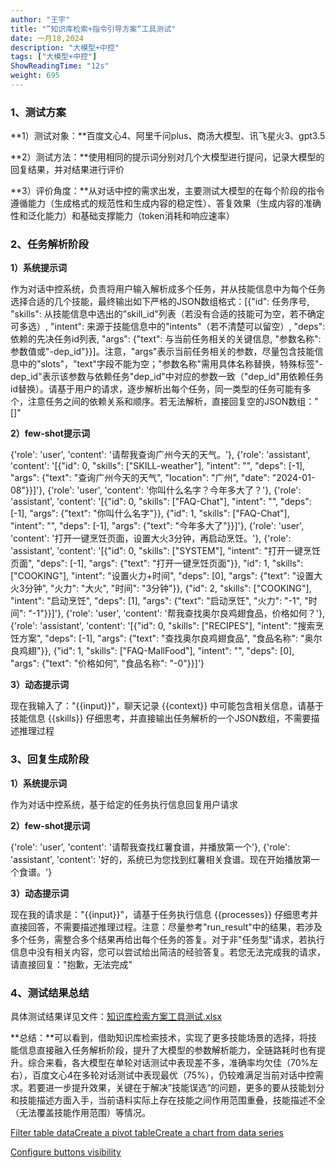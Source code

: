 ```yaml
---
author: "王宇"
title: "”知识库检索+指令引导方案“工具测试"
date: 一月18,2024
description: "大模型+中控"
tags: ["大模型+中控"]
ShowReadingTime: "12s"
weight: 695
---
```

### 1、测试方案

**1）测试对象：**百度文心4、阿里千问plus、商汤大模型、讯飞星火3、gpt3.5

**2）测试方法：**使用相同的提示词分别对几个大模型进行提问，记录大模型的回复结果，并对结果进行评价

**3）评价角度：**从对话中控的需求出发，主要测试大模型的在每个阶段的指令遵循能力（生成格式的规范性和生成内容的稳定性）、答复效果（生成内容的准确性和泛化能力）和基础支撑能力（token消耗和响应速率）

### 2、任务解析阶段

**1）系统提示词**

作为对话中控系统，负责将用户输入解析成多个任务，并从技能信息中为每个任务选择合适的几个技能，最终输出如下严格的JSON数组格式：\[{"id": 任务序号, "skills": 从技能信息中选出的"skill\_id"列表（若没有合适的技能可为空，若不确定可多选）, "intent": 来源于技能信息中的"intents"（若不清楚可以留空）, "deps": 依赖的先决任务id列表, "args": {"text": 与当前任务相关的关键信息, "参数名称": 参数值或"<GENERATED>-dep\_id"}}\]。注意，"args"表示当前任务相关的参数，尽量包含技能信息中的"slots"，"text"字段不能为空；"参数名称"需用具体名称替换，特殊标签"<GENERATED>-dep\_id"表示该参数与依赖任务"dep\_id"中对应的参数一致（"dep\_id"用依赖任务id替换）。请基于用户的请求，逐步解析出每个任务，同一类型的任务可能有多个，注意任务之间的依赖关系和顺序。若无法解析，直接回复空的JSON数组："\[\]"

**2）few-shot提示词**

{'role': 'user', 'content': '请帮我查询广州今天的天气。'}, {'role': 'assistant', 'content': '\[{"id": 0, "skills": \["SKILL-weather"\], "intent": "", "deps": \[-1\], "args": {"text": "查询广州今天的天气", "location": "广州", "date": "2024-01-08"}}\]'}, {'role': 'user', 'content': '你叫什么名字？今年多大了？'}, {'role': 'assistant', 'content': '\[{"id": 0, "skills": \["FAQ-Chat"\], "intent": "", "deps": \[-1\], "args": {"text": "你叫什么名字"}}, {"id": 1, "skills": \["FAQ-Chat"\], "intent": "", "deps": \[-1\], "args": {"text": "今年多大了"}}\]'}, {'role': 'user', 'content': '打开一键烹饪页面，设置大火3分钟，再启动烹饪。'}, {'role': 'assistant', 'content': '\[{"id": 0, "skills": \["SYSTEM"\], "intent": "打开一键烹饪页面", "deps": \[-1\], "args": {"text": "打开一键烹饪页面"}}, "id": 1, "skills": \["COOKING"\], "intent": "设置火力+时间", "deps": \[0\], "args": {"text": "设置大火3分钟", "火力": "大火", "时间": "3分钟"}}, {"id": 2, "skills": \["COOKING"\], "intent": "启动烹饪", "deps": \[1\], "args": {"text": "启动烹饪", "火力": "<GENERATED>-1", "时间": "<GENERATED>-1"}}\]'}, {'role': 'user', 'content': '帮我查找奥尔良鸡翅食品，价格如何？'}, {'role': 'assistant', 'content': '\[{"id": 0, "skills": \["RECIPES"\], "intent": "搜索烹饪方案", "deps": \[-1\], "args": {"text": "查找奥尔良鸡翅食品", "食品名称": "奥尔良鸡翅"}}, {"id": 1, "skills": \["FAQ-MallFood"\], "intent": "", "deps": \[0\], "args": {"text": "价格如何", "食品名称": "<GENERATED>-0"}}\]'}

**3）动态提示词**

现在我输入了："{{input}}"，聊天记录 {{context}} 中可能包含相关信息，请基于技能信息 {{skills}} 仔细思考，并直接输出任务解析的一个JSON数组，不需要描述推理过程

### 3、回复生成阶段

**1）系统提示词**

作为对话中控系统，基于给定的任务执行信息回复用户请求

**2）few-shot提示词**

{'role': 'user', 'content': '请帮我查找红薯食谱，并播放第一个'}, {'role': 'assistant', 'content': '好的，系统已为您找到红薯相关食谱。现在开始播放第一个食谱。'}

**3）动态提示词**

现在我的请求是："{{input}}"，请基于任务执行信息 {{processes}} 仔细思考并直接回答，不需要描述推理过程。注意：尽量参考"run\_result"中的结果，若涉及多个任务，需整合多个结果再给出每个任务的答复。对于非"任务型"请求，若执行信息中没有相关内容，您可以尝试给出简洁的经验答复。若您无法完成我的请求，请直接回复："抱歉，无法完成"

### 4、测试结果总结

具体测试结果详见文件：[知识库检索方案工具测试.xlsx](/download/attachments/114681037/%E7%9F%A5%E8%AF%86%E5%BA%93%E6%A3%80%E7%B4%A2%E6%96%B9%E6%A1%88%E5%B7%A5%E5%85%B7%E6%B5%8B%E8%AF%95.xlsx?version=2&modificationDate=1705573862161&api=v2)

**总结：**可以看到，借助知识库检索技术，实现了更多技能场景的选择，将技能信息直接融入任务解析阶段，提升了大模型的参数解析能力，全链路耗时也有提升。综合来看，各大模型在单轮对话测试中表现差不多，准确率均欠佳（70%左右），百度文心4在多轮对话测试中表现最优（75%），仍较难满足当前对话中控需求。若要进一步提升效果，关键在于解决”技能误选“的问题，更多的要从技能划分和技能描述方面入手，当前语料实际上存在技能之间作用范围重叠，技能描述不全（无法覆盖技能作用范围）等情况。

[Filter table data](#)[Create a pivot table](#)[Create a chart from data series](#)

[Configure buttons visibility](/users/tfac-settings.action)